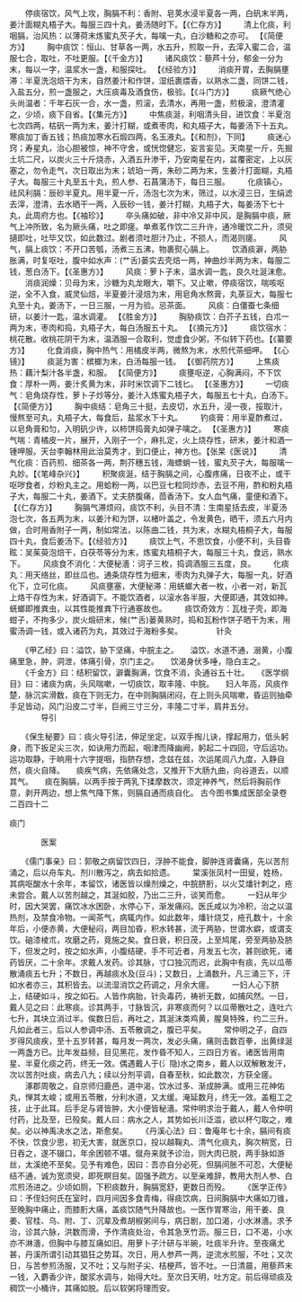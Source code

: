 <!-- { "loadSidebar": true } -->
　　停痰宿饮，风气上攻，胸膈不利：香附、皂荚水浸半夏各一两，白矾末半两，姜汁面糊丸梧子大。每服三四十丸，姜汤随时下。【《仁存方》】
　　清上化痰，利咽膈，治风热：以薄荷末炼蜜丸芡子大，每噙一丸，白沙糖和之亦可。 【《简便方》】
　　胸中痰饮：恒山、甘草各一两，水五升，煎取一升，去滓入蜜二合，温服七合，取吐，不吐更服。【《千金方》】
　　诸风痰饮：藜芦十分，郁金一分为末，每以一字，温浆水一盏，和服探吐。 【《经验方》】
　　消痰开胃，去胸膈壅滞：半夏洗泡焙干为末，自然姜汁和作饼，湿纸裹煨香，以熟水二盏，同饼二钱，入盐五分，煎一盏服之，大压痰毒及酒食伤，极验。【《斗门方》】
　　痰厥气绝心头尚温者：千年石灰一合，水一盏，煎滚，去清水，再用一盏，煎极滚，澄清灌之，少顷，痰下自省。【《集元方》】
　　中焦痰涎，利咽清头目，进饮食：半夏泡七次四两，枯矾一两为末，姜汁打糊，或煮枣肉，和丸梧子大，每姜汤下十五丸。寒痰加丁香五钱；热痰加寒水石煅四两，名玉液丸。【《和剂》，下同】
　　痰迷心窍；寿星丸，治心胆被惊，神不守舍，或恍惚健忘，妄言妄见。天南星一斤，先掘土坑二尺，以炭火三十斤烧赤，入酒五升渗干，乃安南星在内，盆覆密定，上以灰塞之，勿令走气，次日取出为末；琥珀一两，朱砂二两为末，生姜汁打面糊，丸梧子大。每服三十丸至五十丸，煎人参、石菖蒲汤下，每日三服。
　　化痰镇心，祛风利膈：辰砂半夏丸。用半夏一斤，汤泡七次为末，筛过，以水浸三日，生绢滤去滓，澄清，去水晒干一两，入辰砂一钱，姜汁打糊，丸梧子大，每姜汤下七十丸，此周府方也。【《袖珍》】
　　卒头痛如破，非中冷又非中风，是胸膈中痰，厥气上冲所致，名为厥头痛，吐之即瘥。单煮茗作饮二三升许，通冷暖饮二升，须臾擿即吐，吐毕又饮，如此数过。剧者须吐胆汁乃止，不损人，而渴则瘥。
　　风气，膈上痰饮：不开口苦瓠，汤煮三五沸，物裹熨心膈上。
　　饮酒痰澼，两胁胀满，时复呕吐，腹中如水声：(艹舌)蒌实去壳焙一两，神曲炒半两为末，每服二钱，葱白汤下。【《圣惠方》】
　　风痰：萝卜子末，温水调一匙，良久吐涎沫愈。
　　消痰润燥：贝母为末，沙糖为丸龙眼大，嚼下。又止嗽，停痰宿饮，喘咳呕逆，全不入食，威灵仙焙，半夏姜汁浸焙为末，用皂角水熬膏，丸菉豆大，每服七丸至十丸，姜汤下，一日三服，一月为验。忌茶面。
　　风痰：白僵蚕七条细研，以姜汁一匙，温水调灌。 【《胜金方》】
　　胸胁痰饮：白芥子五钱，白朮一两为末，枣肉和捣，丸梧子大，每白汤服五十丸。 【《摘元方》】
　　痰饮宿水：桃花散。收桃花阴干为末，温酒服一合取利，觉虚食少粥，不似转下药也。【《纂要方》】
　　化食消痰，胸中热气：用橘皮半两，微熬为末，水煎代茶细呷。 【《心镜》】
　　痰涎为害：槟榔为末，白汤每服一钱。 【《御药院方》】
　　上焦痰热：藕汁梨汁各半盏，和服。 【《简便方》】
　　痰壅呕逆，心胸满闷，不下饮食：厚朴一两，姜汁炙黄为末，非时米饮调下二钱匕。 【《圣惠方》】
　　一切痰气：皂角烧存性，萝卜子炒等分，姜汁入炼蜜丸梧子大，每服五七十丸，白汤下。【《简便方》】
　　胸中痰结：皂角三十挺，去皮切，水五升，浸一夜，挼取汁，慢熬至可丸，丸梧子大，每食后，盐浆水下十丸。
　　钓痰膏：用半夏酢煮过，以皂角膏和匀，入明矾少许，以柿饼捣膏丸如弹子噙之。 【《圣惠方》】
　　寒痰气喘：青橘皮一片，展开，入刚子一个，麻扎定，火上烧存性，研末，姜汁和酒一锺呷服。天台李翰林用此治莫秀才，到口便止，神方也。【张杲《医说》】
　　清气化痰：百药煎、细茶各一两，荆芥穗五钱，海螵蛸一钱，蜜丸芡子大，每服噙一丸妙。【《笔峰杂兴》】
　　积聚痰涎，结于胸膈之间，心腹疼痛，日夜不止，或干呕哕食者，炒粉丸主之。用蛤粉一两，以巴豆七粒同炒赤，去豆不用，酢和粉丸梧子大，每服二十丸，姜酒下。丈夫脐腹痛，茴香汤下。女人血气痛，童便和酒下。【《仁存方》】
　　胸膈气滞烦闷，痰饮不利，头目不清：生南星括去皮，半夏汤泡七次，各五两为末，以姜汁和为饼，以楮叶盖之，令发黄色，晒干，须五六月内做，合时用香附子一两，制如常法，以陈曲二钱，共为末，水糊丸梧桐子大，每服四十丸，食后姜汤下。【《经验方》】
　　痰饮上气，不思饮食，小便不利，头目昏眩：吴茱萸泡焙干，白茯苓等分为末，炼蜜丸梧桐子大，每服三十丸，食远，熟水下。
　　风痰食不消化：大便秘濇：诃子三枚，捣调酒服三五度，良。
　　化痰丸：用天络丝，即丝瓜也。通条烧存性为细末，枣肉为丸弹子大，每服一丸，好酒化下，立可化痰。
　　风痰壅塞，大便秘滞：用蜣螂大者一枚，小者一对，新瓦上烙干存性为末，好酒调下。不能饮酒者，以滚水各半服，大便即通，其效如神。蜣螂即推粪虫，以其性能推粪下行通塞故也。
　　痰饮奇效方：瓦栊子壳，即海蚶子，不拘多少，炭火煅研末，候(艹舌)蒌黄熟时，捣和瓦粉作饼子晒干为末，用蜜汤调一钱，或入诸药为丸，其效过于海粉多矣。
　　　　针灸

　　《甲乙经》曰：溢饮，胁下坚痛，中脘主之。　　溢饮，水道不通，溺黄，小腹痛里急，肿，洞泄，体痛引骨，京门主之。　　饮渴身伏多唾，隐白主之。
　　《千金方》曰：结积留饮，澼囊胸满，饮食不消，灸通谷五十壮。　　《医学纲目》曰：诸痰为病，头风喘嗽，一切痰饮，取丰隆、中脘。　　妇人年高，风痰作楚，脉沉实滑数，痰在下则无力，在中则胸膈闭闷，在上则头风喘嗽，昏运则抽牵手足皆动，风门沿皮二寸半，巨阙三寸三分，丰隆二寸半，肩井五分。
　　　　导引

　　《保生秘要》曰：痰火导引法，伸足坐定，以双手掏儿诀，撑起用力，低头躬身，而下扳足尖三次，如诀用力而起，咽津而降幽阙，躬起二十四回，守后运功。　　运功取静，于晌用十六字提咽，指脐存想，念兹在兹，次运尾闾八九度，入静自然，痰火自降。　　痰疾气病，先依痛处念，又推开下大肠九曲，向谷道去，以顺其气。　　痰在胸膈，以两手按于两乳下揉摩数次，须定神养气，然后将胸前作意，剥开两边，想上焦气降下焦，则膈自通而痰自化。
古今图书集成医部全录卷二百四十二

痰门

　　　　医案

　　《儒门事亲》曰：郭敬之病留饮四日，浮肿不能食，脚肿连肾囊痛，先以苦剂涌之，后以舟车丸、剂川散泻之，病去如拾遗。
　　棠溪张凤村一田叟，姓杨，其病呕酸水十余年，本留饮，诸医皆以燥剂燥之，中脘脐胻，以火艾燔针刺之，疮未尝合。戴人以苦剂越之，其涎如胶，乃出二三升，谈笑而愈。
　　一妇从年少时，因大哭罢，痛饮冰水困卧，水停心下，渐发痛闷。医氏咸以为冷积，治之以温热剂，及禁食冷物。一闻茶气，病辄内作。如此数年，燔针烧艾，疮孔数十，十余年后，小便赤黄，大便秘闷，两目加昏，积水转甚，流于两胁，世谓水癖，或谓支饮。硇漆棱朮，攻磨之药，竟施之矣。食日衰，积日茂，上至鸠尾，旁至两胁及脐下，但发之时，按之如水声，小腹结硬，手不可近者，月发五七次，甚则欲死，诸药皆厌，二十余年。求戴人发药。诊其脉，寸口独沉而迟，此胸中有痰，先以瓜蒂散涌痰五七升；不数日，再越痰水及(豆斗)；又数日，上涌数升。凡三涌三下，汗如水者亦三，其积皆去。以流湿消饮之药调之，月余大瘥。
　　一妇人心下脐上，结硬如斗，按之如石。人皆作病胎，针灸毒药，祷祈无数，如捕风然。一日，戴人见之曰：此寒痰。诊其两手，寸脉皆沉，非寒痰而何？以瓜蒂散吐之，连吐六七升，其块立消过半。俟数日后，再吐之，其涎沫类鸡黄，腥臭特殊，约二三升。凡如此者三，后以人参调中汤、五苓散调之，腹已平矣。
　　常仲明之子，自四岁得风痰疾，至十五岁转甚，每月发一两次，发必头痛，痛则击数百拳，出黄绿涎一两盏方已。比年发益频，目见黑花，发作昏不知人，三四日方省。诸医皆用南星、半夏化痰之药，终无一效。偶遇戴人于(氵隐)水之南乡，戴人以双解散发汗，次以苦剂吐痰，病去八九；续以分剂平调，自春至秋，如此数次，方获全瘥。
　　涿郡周敬之，自京师归鹿邑，道中渴，饮水过多、渐成肿满。或用三花神佑丸，惮其太峻；或用五苓散，分利水道，又太缓。淹延数月，终无一效。盖粗工之技，止于此耳。后手足与肾皆肿，大小便皆秘濇。常仲明求治于戴人，戴人令仲明付药，比及至，已殁矣。戴人曰：病水之人，其势如长川泛滥，欲以杯勺取之，难矣。必以神禹决水之法，斯愈矣。
　　《丹溪心法》曰：鲁庵年七十余，膈间有痰不快，饮食少思，初无大害，就医京口，投以越鞠丸、清气化痰丸，胸次稍宽，日日吞之，遂不辍口，年余困顿不堪。僦舟来就予诊治，则大肉已脱，两手脉如游丝，太溪绝不至矣。见予有难色，因曰：吾亦自分必死，但膈间胀不可忍，大便秘结不通，诚为宽须臾，即死瞑目矣。固强予疏方。以至亲难辞，教用大剂人参、白朮煎汤进之。少顷如厕，下积痰数升，胸膈宽舒，更数日而殁。
　　《医学正传》曰：予侄妇何氏在室时，四月间因多食青梅，得痰饮病，日间胸膈中大痛如刀锥，至晚胸中痛止，而膝胻大痛，盖痰饮随气升降故也。一医作胃寒治，用干姜、良姜、官桂、乌、附、丁、沉辈及煮胡椒粥间与，病日剧，加口渴，小水淋濇。求予治，诊其六脉，洪数而滑，予作清痰处治，令其急烹竹沥。服三日，口不渴，小水亦不淋濇，但胸中与膝互痛如旧。用萝卜子汁研与半碗，吐痰半升许。至夜痛尤甚，丹溪所谓引动其猖狂之势耳。次日，用人参芦一两，逆流水煎服，不吐；又次日，与苦参煎汤服，又不吐；又与附子尖、桔梗芦，皆不吐。一日清晨，用藜芦末一钱，入麝香少许，酸浆水调与，始得大吐。至次日天明，吐方定。前后得顽痰及稠饮一小桶许，其痛如脱。后以软粥将理而安。
